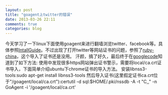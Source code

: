 ```yaml
---
layout: post
title: "goagent上twitter的错误"
date: 2013-03-26 22:11
comments: true
categories: blog
---
```

今天学习了一下linux下面使用goagent来进行翻墙浏览twitter、facebook等。具体参照[IntallGuide](https://code.google.com/p/goagent/wiki/InstallGuide)。不过出现了打开twitter等网站证书的问题，参照了[ruby-china](http://ruby-china.org/topics/3114)，这个导入了证书还是没用。
汗颜，搞了好久，最后终于在[googlecode](https://code.google.com/p/goagent/issues/detail?id=775)知道到了如下方法:
     使用中发现很多https网站弹出证书警示，需要将local/ca.crt证书导入，下面简单介绍ubuntu下chrome证书的导入方法。
     安装libnss3-tools:sudo apt-get install libnss3-tools
     然后导入证书(这里假定证书ca.crt位于"/goagent/local/ca.crt"):certutil -d sql:$HOME/.pki/nssdb -A -t "C,," -n GoAgent -i '/goagent/local/ca.crt'
